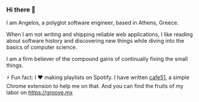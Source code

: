 ### Hi there 👋

I am Angelos, a polyglot software engineer, based in Athens, Greece. 

When I am not writing and shipping reliable web applications, I like reading about software history and discovering new things while diving into the basics of computer science. 

I am a firm believer of the compound gains of continually fixing the small things. 

⚡ Fun fact: I ♥ making playlists on Spotify. I have written [cafe51](https://chrome.google.com/webstore/detail/cafe51/kbchbhcmhbplafabgblflanjcjgokgln?), a simple Chrome extension to help me on that. And you can find the fruits of my labor on https://groove.mx

<!--
**ang3lkar/ang3lkar** is a ✨ _special_ ✨ repository because its `README.md` (this file) appears on your GitHub profile.

Here are some ideas to get you started:

- 🔭 I’m currently working on ...
- 🌱 I’m currently learning ...
- 👯 I’m looking to collaborate on ...
- 🤔 I’m looking for help with ...
- 💬 Ask me about ...
- 📫 How to reach me: ...
- 😄 Pronouns: ...
-->
